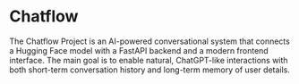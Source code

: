 # Chatflow
The Chatflow Project is an AI-powered conversational system that connects a Hugging Face model with a FastAPI backend and a modern frontend interface. The main goal is to enable natural, ChatGPT-like interactions with both short-term conversation history and long-term memory of user details.  
